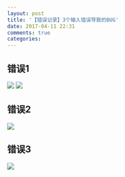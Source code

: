 ```yaml
---
layout: post
title: '【错误记录】3个输入错误导致的BUG'
date: 2017-04-11 22:31
comments: true
categories:
---
```

## 错误1

![](https://ww2.sinaimg.cn/large/006tKfTcgy1fej42qujubj31kw1quwiq.jpg)
![](https://ww3.sinaimg.cn/large/006tKfTcgy1fej432vdfdj31kw1es0w0.jpg)

## 错误2
![](https://ww3.sinaimg.cn/large/006tKfTcgy1fej43ajaidj31kw1es78o.jpg)

## 错误3
![](https://ww1.sinaimg.cn/large/006tKfTcgy1fej43lm1icj31kw1esaes.jpg)
